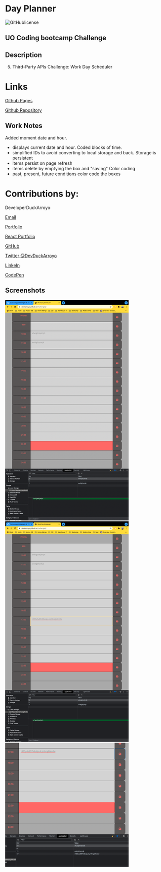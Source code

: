 # Day Planner

![GitHublicense](https://img.shields.io/npm/l/express?style=for-the-badge)

## UO Coding bootcamp Challenge

## Description

5. Third-Party APIs Challenge: Work Day Scheduler

# Links

[Github Pages](https://duckarroyo.github.io/dayPlanner)

[Github Repository](https://github.com/DuckArroyo/dayPlanner)

## Work Notes

Added moment date and hour.

- displays current date and hour.
  Coded blocks of time.
- simplified IDs to avoid converting to local storage and back.
  Storage is persistent
- items persist on page refresh
- items delete by emptying the box and "saving"
  Color coding
- past, present, future conditions color code the boxes

# Contributions by:

DeveloperDuckArroyo

[Email](mailto:DeveloperDuckArroyo@gmail.com)

[Portfolio](https://github.com/DuckArroyo/portfolio)

[React Portfolio](http://DuckArroyo.github.io/reactPortfolio)

[GitHub](https://github.com/DuckArroyo)

[Twitter @DevDuckArroyo](https://twitter.com/DevDuckArroyo)

[LinkeIn](https://www.linkedin.com/in/duckarroyo)

[CodePen](https://codepen.io/DeveloperDuckArroyo)

## Screenshots

<img src="./screenshots/Challenge5Full.png" style="width: 400px">
<img src="./screenshots/Challenge5Typed.png" style="width: 400px">
<img src="./screenshots/Challenge5Saved.png" style="width: 400px">
